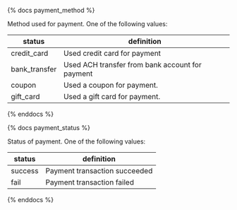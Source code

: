 {% docs payment_method %}

Method used for payment. One of the following values:

| status         | definition                                       |
|----------------|--------------------------------------------------|
| credit_card    | Used credit card for payment                     |
| bank_transfer  | Used ACH transfer from bank account for payment  |
| coupon         | Used a coupon for payment.                       |
| gift_card      | Used a gift card for payment.                    |

{% enddocs %}

{% docs payment_status %}

Status of payment. One of the following values:

| status         | definition                                       |
|----------------|--------------------------------------------------|
| success        | Payment transaction succeeded                    |
| fail           | Payment transaction failed                       |

{% enddocs %}